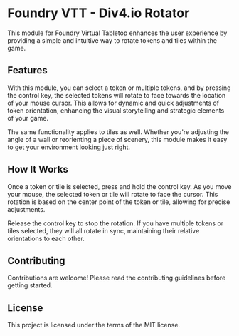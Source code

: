 # Foundry VTT - Div4.io Rotator
This module for Foundry Virtual Tabletop enhances the user experience by providing a simple and intuitive way to rotate tokens and tiles within the game. 

## Features

With this module, you can select a token or multiple tokens, and by pressing the control key, the selected tokens will rotate to face towards the location of your mouse cursor. This allows for dynamic and quick adjustments of token orientation, enhancing the visual storytelling and strategic elements of your game.

The same functionality applies to tiles as well. Whether you're adjusting the angle of a wall or reorienting a piece of scenery, this module makes it easy to get your environment looking just right.

## How It Works

Once a token or tile is selected, press and hold the control key. As you move your mouse, the selected token or tile will rotate to face the cursor. This rotation is based on the center point of the token or tile, allowing for precise adjustments. 

Release the control key to stop the rotation. If you have multiple tokens or tiles selected, they will all rotate in sync, maintaining their relative orientations to each other.

## Contributing

Contributions are welcome! Please read the contributing guidelines before getting started.

## License

This project is licensed under the terms of the MIT license.